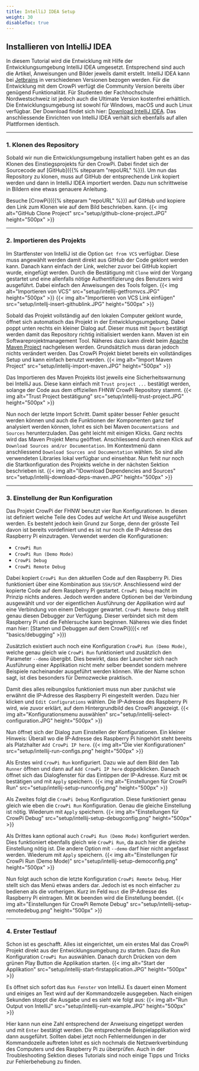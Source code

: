 ```yaml
---
title: IntelliJ IDEA Setup
weight: 30  
disableToc: true
---
```


## Installieren von IntelliJ IDEA

In diesem Tutorial wird die Entwicklung mit Hilfe der Entwicklungsumgebung IntelliJ IDEA umgesetzt. Entsprechend sind auch die Artikel,
Anweisungen und Bilder jeweils damit erstellt. IntelliJ IDEA kann bei [Jetbrains](https://jetbrains.com) in verschiedenen Versionen bezogen
werden. Für die Entwicklung mit dem CrowPi verfügt die Community Version bereits über genügend Funktionalität. Für Studenten der
Fachhochschule Nordwestschweiz ist jedoch auch die Ultimate Version kostenfrei erhältlich. Die Entwicklungsumgebung ist sowohl für Windows,
macOS und auch Linux verfügbar. Der Download findet sich hier: [Download IntelliJ IDEA](https://www.jetbrains.com/idea/download/). Das 
anschliessende Einrichten von IntelliJ IDEA verhält sich ebenfalls auf allen Plattformen identisch.

---

### 1. Klonen des Repository

Sobald wir nun die Entwicklungsumgebung installiert haben geht es an das Klonen des Einstiegsprojekts für den CrowPi. Dabei findet sich der
Sourcecode auf [GitHub]({{% siteparam "repoURL" %}}). Um nun das Repository zu klonen, muss auf GitHub
der entsprechende Link kopiert werden und dann in IntelliJ IDEA importiert werden. Dazu nun schrittweise in Bildern eine etwas genauere
Anleitung.

Besuche [CrowPi]({{% siteparam "repoURL" %}}) auf GitHub und kopiere den Link zum Klonen wie auf dem Bild beschrieben.
kann.
{{< img alt="GitHub Clone Project" src="setup/github-clone-project.JPG" height="500px" >}}

---

### 2. Importieren des Projekts

Im Startfenster von IntelliJ ist die Option `Get from VCS` verfügbar. Diese muss angewählt werden damit direkt aus GitHub der Code geklont
werden kann. Danach kann einfach der Link, welcher zuvor bei GitHub kopiert wurde, eingefügt werden. Durch die Bestätigung mit
`Clone` wird der Vorgang gestartet und eine allenfalls nötige Authentifizierung des Benutzers wird ausgeführt. Dabei einfach den Anweisungen des
Tools folgen.
{{< img alt="Importieren von VCS" src="setup/intellij-getfromvcs.JPG" height="500px" >}}
{{< img alt="Importieren von VCS Link einfügen" src="setup/intellj-insert-githublink.JPG" height="500px" >}}

Sobald das Projekt vollständig auf den lokalen Computer geklont wurde, öffnet sich automatisch das Projekt in der Entwicklungsumgebung.
Dabei poppt unten rechts ein kleiner Dialog auf. Dieser muss mit `Import` bestätigt werden damit das Repository richtig initialisiert werden
kann. Maven ist ein Softwareprojektmanagement Tool. Näheres dazu kann direkt beim [Apache Maven Project](https://maven.apache.org/)
nachgelesen werden. Grundsätzlich muss daran jedoch nichts verändert werden. Das CrowPi Projekt bietet bereits ein vollständiges Setup und
kann einfach benutzt werden.
{{< img alt="Import Maven Project" src="setup/intellij-import-maven.JPG" height="500px" >}}

Das Importieren des Maven Projekts löst jeweils eine Sicherheitswarnung bei IntelliJ aus. Diese kann einfach mit `Trust project ...` 
bestätigt werden, solange der Code aus dem offiziellen FHNW CrowPi Repository stammt.
{{< img alt="Trust Project bestätigung" src="setup/intellij-trust-project.JPG" height="500px" >}}

Nun noch der letzte Import Schritt. Damit später besser Fehler gesucht werden können und auch die Funktionen der Komponenten ganz tief 
analysiert werden können, lohnt es sich bei Maven `Documentations and Sources` herunterzuladen. Das geht leicht mit einigen Klicks. Ganz 
rechts wird das Maven Projekt Menu geöffnet. Anschliessend durch einen Klick auf `Download Sources and/or Documentation`. Im Kontextmenü 
dann anschliessend `Download Sources and Documentation` wählen. So sind alle verwendeten Libraries lokal verfügbar und einsehbar. Nun 
fehlt nur noch die Startkonfiguration des Projekts welche in der nächsten Sektion beschrieben ist.
{{< img alt="IDownload Dependencies and Sources" src="setup/intellij-download-deps-maven.JPG" height="500px" >}}

---

### 3. Einstellung der Run Konfiguration
Das Projekt CrowPi der FHNW benutzt vier Run Konfigurationen. In diesen ist definiert welche Teile des Codes auf welche Art und Weise 
ausgeführt werden. Es besteht jedoch kein Grund zur Sorge, denn der grösste Teil davon ist bereits vordefiniert und es ist nur noch die
IP-Adresse des Raspberry Pi einzutragen. Verwendet werden die Konfigurationen: 
- `CrowPi Run`
- `CrowPi Run (Demo Mode)`
- `CrowPi Debug`
- `CrowPi Remote Debug`

Dabei kopiert `CrowPi Run` den aktuellen Code auf den Raspberry Pi. Dies funktioniert über eine Kombination aus `SSH/SCP`. Anschliessend
wird der kopierte Code auf dem Raspberry Pi gestartet. `CrowPi Debug` macht im Prinzip nichts anderes. Jedoch werden andere Optionen bei
der Verbindung ausgewählt und vor der eigentlichen Ausführung der Applikation wird auf eine Verbindung von einem Debugger gewartet.
`CrowPi Remote Debug` stellt genau diesen Debugger zur Verfügung. Dieser verbindet sich mit dem Raspberry Pi und die Fehlersuche kann beginnen.
Näheres wie dies findet man hier: [Starten und Debuggen auf dem CrowPi]({{< ref "basics/debugging" >}})

Zusätzlich existiert auch noch eine Konfiguration `CrowPi Run (Demo Mode)`, welche genau gleich wie `CrowPi Run` funktioniert und zusätzlich
den Parameter `--demo` übergibt. Dies bewirkt, dass der Launcher sich nach Ausführung einer Applikation nicht mehr selber beendet sondern
mehrere Beispiele nacheinander ausgeführt werden können. Wie der Name schon sagt, ist dies besonders für Demozwecke praktisch.

Damit dies alles reibungslos funktioniert muss nun aber zunächst wie erwähnt die IP-Adresse des Raspberry Pi eingestellt werden. Dazu 
hier klicken und `Edit Configurations` wählen. Die IP-Adresse des Raspberry Pi wird, wie zuvor erklärt, auf dem Hintergrundbild des 
CrowPi angezeigt.
{{< img alt="Konfigurationsmenu auswählen" src="setup/intellij-select-configuration.JPG" height="500px" >}}

Nun öffnet sich der Dialog zum Einstellen der Konfigurationen. Ein kleiner Hinweis: Überall wo die IP-Adresse des Raspberry Pi hingehört 
steht bereits als Platzhalter `Add CrowPi IP here`. 
{{< img alt="Die vier Konfigurationen" src="setup/intellij-run-configs.png" height="500px" >}}

Als Erstes wird `CrowPi Run` konfiguriert. Dazu wie auf dem Bild den Tab `Runner` öffnen und dann auf `Add CrowPi IP here` 
doppelklicken. Danach öffnet sich das Dialogfenster für das Eintippen der IP-Adresse. Kurz mit `OK` bestätigen und mit `Apply` speichern. 
{{< img alt="Einstellungen für CrowPi Run" src="setup/intellij-setup-runconfig.png" height="500px" >}}

Als Zweites folgt die `CrowPi Debug` Konfiguration. Diese funktioniert genau gleich wie eben die `CrowPi Run` 
Konfiguration. Genau die gleiche Einstellung ist nötig. Wiederum mit `Apply` speichern.
{{< img alt="Einstellungen für CrowPi Debug" src="setup/intellij-setup-debugconfig.png" height="500px" >}}

Als Drittes kann optional auch `CrowPi Run (Demo Mode)` konfiguriert werden. Dies funktioniert ebenfalls gleich wie `CrowPi Run`, da auch
hier die gleiche Einstellung nötig ist. Die andere Option mit `--demo` darf hier nicht angefasst werden. Wiederum mit `Apply` speichern.
{{< img alt="Einstellungen für CrowPi Run (Demo Mode)" src="setup/intellij-setup-democonfig.png" height="500px" >}}

Nun folgt auch schon die letzte Konfiguration `CrowPi Remote Debug`. Hier stellt sich das Menü etwas anders dar. Jedoch ist es noch einfacher 
zu bedienen als die vorherigen. Kurz im Feld `Host` die IP-Adresse des Raspberry Pi eintragen. Mit `OK` beenden wird die Einstellung 
beendet.
{{< img alt="Einstellungen für CrowPi Remote Debug" src="setup/intellij-setup-remotedebug.png" height="500px" >}}

---

### 4. Erster Testlauf
Schon ist es geschafft. Alles ist eingerichtet, um ein erstes Mal das CrowPi Projekt direkt aus der Entwicklungsumgebung zu starten. 
Dazu die Run Konfiguration `CrowPi Run` auswählen. Danach durch Drücken von dem grünen Play Button die Applikation starten.
{{< img alt="Start der Applikation" src="setup/intellij-start-firstapplication.JPG" height="500px" >}}

Es öffnet sich sofort das `Run Fenster` von IntelliJ. Es dauert einen Moment und einiges an Text wird auf der Kommandozeile ausgegeben. 
Nach einigen Sekunden stoppt die Ausgabe und es sieht wie folgt aus:
{{< img alt="Run Output von IntelliJ" src="setup/intellij-run-example.JPG" height="500px" >}}

Hier kann nun eine Zahl entsprechend der Anweisung eingetippt werden und mit `Enter` bestätigt werden. Die entsprechende 
Beispielapplikation wird dann ausgeführt. Sollten dabei jetzt noch Fehlermeldungen in der Kommandozeile auftreten lohnt es sich nochmals 
die Netzwerkverbindung des Computers und des Raspberry Pi zu überprüfen. Auch in der Troubleshooting Sektion dieses Tutorials sind noch 
einige Tipps und Tricks zur Fehlerbehebung zu finden.
